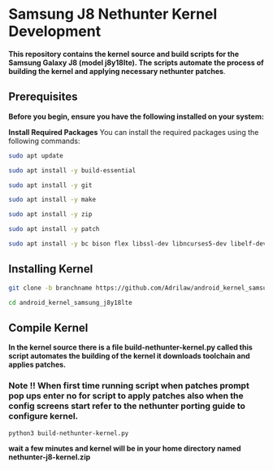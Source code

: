 # Samsung J8  Nethunter Kernel Development
**This repository contains the kernel source and build scripts for the Samsung Galaxy J8 (model j8y18lte). The scripts automate the process of building the kernel and applying necessary nethunter patches**.

## Prerequisites
**Before you begin, ensure you have the following installed on your system:**

**Install Required Packages**
You can install the required packages using the following commands:
```bash
sudo apt update
```
```bash
sudo apt install -y build-essential
```
```bash
sudo apt install -y git
```
```bash
sudo apt install -y make
```
```bash
sudo apt install -y zip
```
```bash
sudo apt install -y patch
```
```bash
sudo apt install -y bc bison flex libssl-dev libncurses5-dev libelf-dev
```

## Installing Kernel 
```bash
git clone -b branchname https://github.com/Adrilaw/android_kernel_samsung_j8y18lte
```
```bash
cd android_kernel_samsung_j8y18lte
```
## Compile Kernel
**In the kernel source there is a file build-nethunter-kernel.py called this script automates the building of the kernel it downloads toolchain and applies patches.**

### Note !! When first time running script when patches prompt pop ups enter no for script to apply patches also when the config screens start refer to the nethunter porting guide to configure kernel.
```bash
python3 build-nethunter-kernel.py
```
**wait a few minutes and kernel will be in your home directory named nethunter-j8-kernel.zip**
